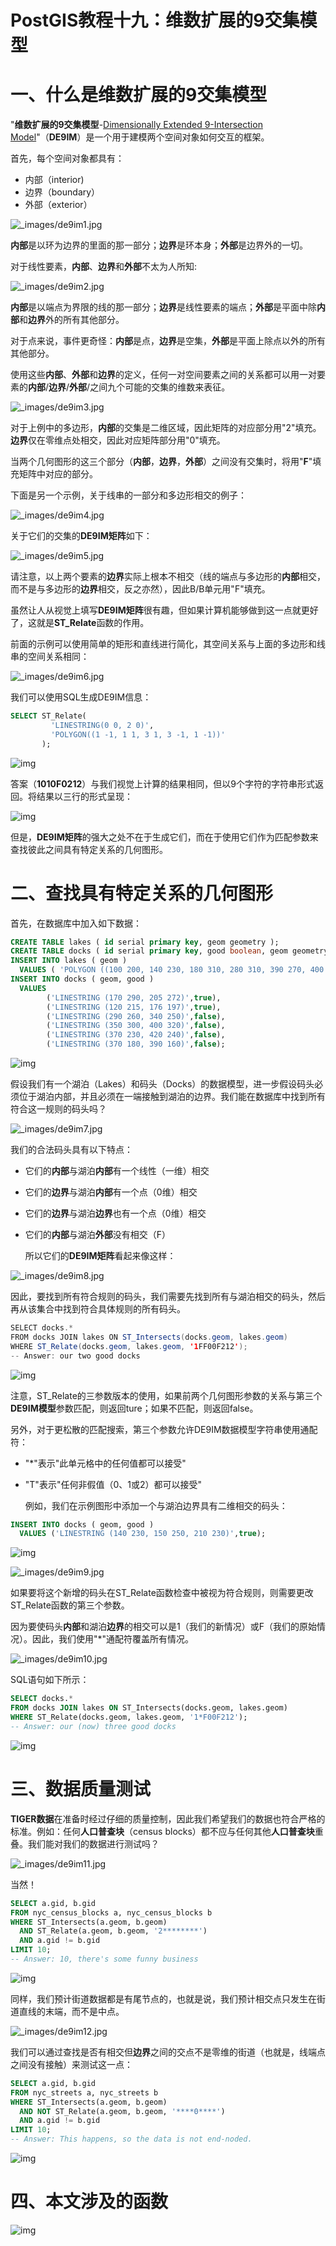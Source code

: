 # PostGIS教程十九：维数扩展的9交集模型

# 一、什么是维数扩展的9交集模型

  "**维数扩展的9交集模型**-[Dimensionally Extended 9-Intersection Model](http://en.wikipedia.org/wiki/DE-9IM)"（**DE9IM**）是一个用于建模两个空间对象如何交互的框架。

  首先，每个空间对象都具有：

- 内部（interior)
- 边界（boundary）
- 外部（exterior）

![_images/de9im1.jpg](https://postgis.net/workshops/postgis-intro/_images/de9im1.jpg)

  **内部**是以环为边界的里面的那一部分；**边界**是环本身；**外部**是边界外的一切。

  对于线性要素，**内部**、**边界**和**外部**不太为人所知:

![_images/de9im2.jpg](https://postgis.net/workshops/postgis-intro/_images/de9im2.jpg)

  **内部**是以端点为界限的线的那一部分；**边界**是线性要素的端点；**外部**是平面中除**内部**和**边界**外的所有其他部分。

  对于点来说，事件更奇怪：**内部**是点，**边界**是空集，**外部**是平面上除点以外的所有其他部分。

  使用这些**内部**、**外部**和**边界**的定义，任何一对空间要素之间的关系都可以用一对要素的**内部**/**边界**/**外部**/之间九个可能的交集的维数来表征。

![_images/de9im3.jpg](https://postgis.net/workshops/postgis-intro/_images/de9im3.jpg)

  对于上例中的多边形，**内部**的交集是二维区域，因此矩阵的对应部分用"2"填充。**边界**仅在零维点处相交，因此对应矩阵部分用"0"填充。

  当两个几何图形的这三个部分（**内部**，**边界**，**外部**）之间没有交集时，将用"**F**"填充矩阵中对应的部分。

  下面是另一个示例，关于线串的一部分和多边形相交的例子：

![_images/de9im4.jpg](https://postgis.net/workshops/postgis-intro/_images/de9im4.jpg)

  关于它们的交集的**DE9IM矩阵**如下：

![_images/de9im5.jpg](https://postgis.net/workshops/postgis-intro/_images/de9im5.jpg)

  请注意，以上两个要素的**边界**实际上根本不相交（线的端点与多边形的**内部**相交，而不是与多边形的**边界**相交，反之亦然），因此B/B单元用"F"填充。

  虽然让人从视觉上填写**DE9IM矩阵**很有趣，但如果计算机能够做到这一点就更好了，这就是**ST_Relate**函数的作用。

  前面的示例可以使用简单的矩形和直线进行简化，其空间关系与上面的多边形和线串的空间关系相同：

![_images/de9im6.jpg](https://postgis.net/workshops/postgis-intro/_images/de9im6.jpg)

  我们可以使用SQL生成DE9IM信息：

```sql
SELECT ST_Relate(
         'LINESTRING(0 0, 2 0)',
         'POLYGON((1 -1, 1 1, 3 1, 3 -1, 1 -1))'
       );
```

![img](https://img-blog.csdnimg.cn/20190226134045512.png?x-oss-process=image/watermark,type_ZmFuZ3poZW5naGVpdGk,shadow_10,text_aHR0cHM6Ly9ibG9nLmNzZG4ubmV0L3FxXzM1NzMyMTQ3,size_16,color_FFFFFF,t_70)

  答案（**1010F0212**）与我们视觉上计算的结果相同，但以9个字符的字符串形式返回。将结果以三行的形式呈现：

![img](https://img-blog.csdnimg.cn/20190219152948831.png)

  但是，**DE9IM矩阵**的强大之处不在于生成它们，而在于使用它们作为匹配参数来查找彼此之间具有特定关系的几何图形。

# 二、查找具有特定关系的几何图形

  首先，在数据库中加入如下数据：

```sql
CREATE TABLE lakes ( id serial primary key, geom geometry );
CREATE TABLE docks ( id serial primary key, good boolean, geom geometry );
INSERT INTO lakes ( geom )
  VALUES ( 'POLYGON ((100 200, 140 230, 180 310, 280 310, 390 270, 400 210, 320 140, 215 141, 150 170, 100 200))');
INSERT INTO docks ( geom, good )
  VALUES
        ('LINESTRING (170 290, 205 272)',true),
        ('LINESTRING (120 215, 176 197)',true),
        ('LINESTRING (290 260, 340 250)',false),
        ('LINESTRING (350 300, 400 320)',false),
        ('LINESTRING (370 230, 420 240)',false),
        ('LINESTRING (370 180, 390 160)',false);
```

![img](https://img-blog.csdnimg.cn/20190226134939793.png?x-oss-process=image/watermark,type_ZmFuZ3poZW5naGVpdGk,shadow_10,text_aHR0cHM6Ly9ibG9nLmNzZG4ubmV0L3FxXzM1NzMyMTQ3,size_16,color_FFFFFF,t_70)

  假设我们有一个湖泊（Lakes）和码头（Docks）的数据模型，进一步假设码头必须位于湖泊内部，并且必须在一端接触到湖泊的边界。我们能在数据库中找到所有符合这一规则的码头吗？

![_images/de9im7.jpg](https://postgis.net/workshops/postgis-intro/_images/de9im7.jpg)

  我们的合法码头具有以下特点：

- 它们的**内部**与湖泊**内部**有一个线性（一维）相交
- 它们的**边界**与湖泊**内部**有一个点（0维）相交
- 它们的**边界**与湖泊**边界**也有一个点（0维）相交
- 它们的**内部**与湖泊**外部**没有相交（F）

  所以它们的**DE9IM矩阵**看起来像这样：

![_images/de9im8.jpg](https://postgis.net/workshops/postgis-intro/_images/de9im8.jpg)

  因此，要找到所有符合规则的码头，我们需要先找到所有与湖泊相交的码头，然后再从该集合中找到符合具体规则的所有码头。

```java
SELECT docks.*
FROM docks JOIN lakes ON ST_Intersects(docks.geom, lakes.geom)
WHERE ST_Relate(docks.geom, lakes.geom, '1FF00F212');
-- Answer: our two good docks
```

![img](https://img-blog.csdnimg.cn/2019022810312063.png?x-oss-process=image/watermark,type_ZmFuZ3poZW5naGVpdGk,shadow_10,text_aHR0cHM6Ly9ibG9nLmNzZG4ubmV0L3FxXzM1NzMyMTQ3,size_16,color_FFFFFF,t_70)

  注意，ST_Relate的三参数版本的使用，如果前两个几何图形参数的关系与第三个**DE9IM模型**参数匹配，则返回ture；如果不匹配，则返回false。

  另外，对于更松散的匹配搜索，第三个参数允许DE9IM数据模型字符串使用通配符：

- "*"表示"此单元格中的任何值都可以接受"
- "T"表示"任何非假值（0、1或2）都可以接受"

  例如，我们在示例图形中添加一个与湖泊边界具有二维相交的码头：

```sql
INSERT INTO docks ( geom, good )
  VALUES ('LINESTRING (140 230, 150 250, 210 230)',true);
```

![img](https://img-blog.csdnimg.cn/2019022810431053.png?x-oss-process=image/watermark,type_ZmFuZ3poZW5naGVpdGk,shadow_10,text_aHR0cHM6Ly9ibG9nLmNzZG4ubmV0L3FxXzM1NzMyMTQ3,size_16,color_FFFFFF,t_70)

![_images/de9im9.jpg](https://postgis.net/workshops/postgis-intro/_images/de9im9.jpg)

  如果要将这个新增的码头在ST_Relate函数检查中被视为符合规则，则需要更改ST_Relate函数的第三个参数。

  因为要使码头**内部**和湖泊**边界**的相交可以是1（我们的新情况）或F（我们的原始情况）。因此，我们使用"*"通配符覆盖所有情况。

![_images/de9im10.jpg](https://postgis.net/workshops/postgis-intro/_images/de9im10.jpg)

  SQL语句如下所示：

```sql
SELECT docks.*
FROM docks JOIN lakes ON ST_Intersects(docks.geom, lakes.geom)
WHERE ST_Relate(docks.geom, lakes.geom, '1*F00F212');
-- Answer: our (now) three good docks
```

![img](https://img-blog.csdnimg.cn/20190228105242108.png?x-oss-process=image/watermark,type_ZmFuZ3poZW5naGVpdGk,shadow_10,text_aHR0cHM6Ly9ibG9nLmNzZG4ubmV0L3FxXzM1NzMyMTQ3,size_16,color_FFFFFF,t_70)

# 三、数据质量测试

  **TIGER数据**在准备时经过仔细的质量控制，因此我们希望我们的数据也符合严格的标准。例如：任何**人口普查块**（census blocks）都不应与任何其他**人口普查块**重叠。我们能对我们的数据进行测试吗？

![_images/de9im11.jpg](https://postgis.net/workshops/postgis-intro/_images/de9im11.jpg)

  当然！

```sql
SELECT a.gid, b.gid
FROM nyc_census_blocks a, nyc_census_blocks b
WHERE ST_Intersects(a.geom, b.geom)
  AND ST_Relate(a.geom, b.geom, '2********')
  AND a.gid != b.gid
LIMIT 10;
-- Answer: 10, there's some funny business
```

![img](https://img-blog.csdnimg.cn/20190228110437132.png?x-oss-process=image/watermark,type_ZmFuZ3poZW5naGVpdGk,shadow_10,text_aHR0cHM6Ly9ibG9nLmNzZG4ubmV0L3FxXzM1NzMyMTQ3,size_16,color_FFFFFF,t_70)

  同样，我们预计街道数据都是有尾节点的，也就是说，我们预计相交点只发生在街道直线的末端，而不是中点。

![_images/de9im12.jpg](https://postgis.net/workshops/postgis-intro/_images/de9im12.jpg)

  我们可以通过查找是否有相交但**边界**之间的交点不是零维的街道（也就是，线端点之间没有接触）来测试这一点：

```sql
SELECT a.gid, b.gid
FROM nyc_streets a, nyc_streets b
WHERE ST_Intersects(a.geom, b.geom)
  AND NOT ST_Relate(a.geom, b.geom, '****0****')
  AND a.gid != b.gid
LIMIT 10;
-- Answer: This happens, so the data is not end-noded.
```

![img](https://img-blog.csdnimg.cn/20190228111225228.png?x-oss-process=image/watermark,type_ZmFuZ3poZW5naGVpdGk,shadow_10,text_aHR0cHM6Ly9ibG9nLmNzZG4ubmV0L3FxXzM1NzMyMTQ3,size_16,color_FFFFFF,t_70)

# 四、本文涉及的函数

![img](https://img-blog.csdnimg.cn/20190228111630712.png)